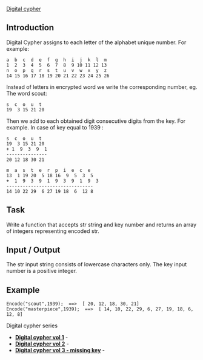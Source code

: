 [Digital cypher](https://www.codewars.com/kata/592e830e043b99888600002d)

## Introduction
Digital Cypher assigns to each letter of the alphabet unique number. For example:

    a  b  c  d  e  f  g  h  i  j  k  l  m
    1  2  3  4  5  6  7  8  9 10 11 12 13
    n  o  p  q  r  s  t  u  v  w  x  y  z
    14 15 16 17 18 19 20 21 22 23 24 25 26
Instead of letters in encrypted word we write the corresponding number, eg. The word scout:

    s  c  o  u  t
    19  3 15 21 20
Then we add to each obtained digit consecutive digits from the key. For example. In case of key equal to 1939 :

    s  c  o  u  t
    19  3 15 21 20
    + 1  9  3  9  1
    ---------------
    20 12 18 30 21

    m  a  s  t  e  r  p  i  e  c  e
    13  1 19 20  5 18 16  9  5  3  5
    +  1  9  3  9  1  9  3  9  1  9  3
    --------------------------------
    14 10 22 29  6 27 19 18  6  12 8
## Task
Write a function that accepts str string and key number and returns an array of integers representing encoded str.

## Input / Output
The str input string consists of lowercase characters only.
The key input number is a positive integer.

## Example
    Encode("scout",1939);  ==>  [ 20, 12, 18, 30, 21]
    Encode("masterpiece",1939);  ==>  [ 14, 10, 22, 29, 6, 27, 19, 18, 6, 12, 8]
Digital cypher series
- __[Digital cypher vol 1](https://www.codewars.com/kata/592e830e043b99888600002d)__ -
- __[Digital cypher vol 2](https://www.codewars.com/kata/592edfda5be407b9640000b2)__ -
- __[Digital cypher vol 3 - missing key](https://www.codewars.com/kata/5930d8a4b8c2d9e11500002a)__ -



